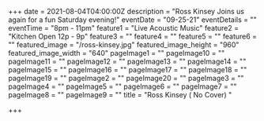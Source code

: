 +++
date = 2021-08-04T04:00:00Z
description = "Ross Kinsey Joins us again for a fun Saturday evening!"
eventDate = "09-25-21"
eventDetails = ""
eventTime = "8pm - 11pm"
feature1 = "Live Acoustic Music"
feature2 = "Kitchen Open 12p - 9p"
feature3 = ""
feature4 = ""
feature5 = ""
feature6 = ""
featured_image = "/ross-kinsey.jpg"
featured_image_height = "960"
featured_image_width = "640"
pageImage1 = ""
pageImage10 = ""
pageImage11 = ""
pageImage12 = ""
pageImage13 = ""
pageImage14 = ""
pageImage15 = ""
pageImage16 = ""
pageImage17 = ""
pageImage18 = ""
pageImage19 = ""
pageImage2 = ""
pageImage20 = ""
pageImage3 = ""
pageImage4 = ""
pageImage5 = ""
pageImage6 = ""
pageImage7 = ""
pageImage8 = ""
pageImage9 = ""
title = "Ross Kinsey ( No Cover) "

+++
